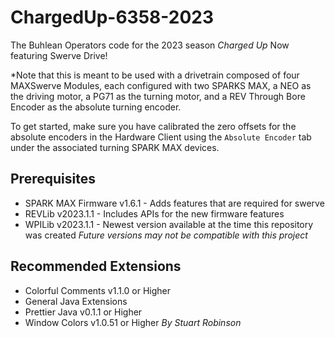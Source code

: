 # ChargedUp-6358-2023
The Buhlean Operators code for the 2023 season *Charged Up*
Now featuring Swerve Drive!

*Note that this is meant to be used with a drivetrain composed of four MAXSwerve Modules, each configured with two SPARKS MAX, a NEO as the driving motor, a PG71 as the turning motor, and a REV Through Bore Encoder as the absolute turning encoder.

To get started, make sure you have calibrated the zero offsets for the absolute encoders in the Hardware Client using the `Absolute Encoder` tab under the associated turning SPARK MAX devices.

## Prerequisites
* SPARK MAX Firmware v1.6.1 - Adds features that are required for swerve
* REVLib v2023.1.1 - Includes APIs for the new firmware features
* WPILib v2023.1.1 - Newest version available at the time this repository was created *Future versions may not be compatible with this project*

## Recommended Extensions
* Colorful Comments v1.1.0 or Higher
* General Java Extensions
* Prettier Java v0.1.1 or Higher
* Window Colors v1.0.51 or Higher *By Stuart Robinson*